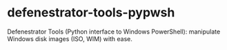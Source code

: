 # defenestrator-tools-pypwsh
 Defenestrator Tools (Python interface to Windows PowerShell): manipulate Windows disk images (ISO, WIM) with ease.
